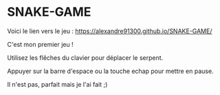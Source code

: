 # SNAKE-GAME

Voici le lien vers le jeu : https://alexandre91300.github.io/SNAKE-GAME/

C'est mon premier jeu !

Utilisez les flêches du clavier pour déplacer le serpent.

Appuyer sur la barre d'espace ou la touche echap pour mettre en pause.

Il n'est pas, parfait mais je l'ai fait ;)

